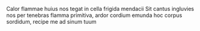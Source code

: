 Calor flammae huius nos tegat in cella frigida mendacii
Sit cantus ingluvies nos per tenebras
flamma primitiva, ardor cordium
emunda hoc corpus sordidum, recipe me ad sinum tuum